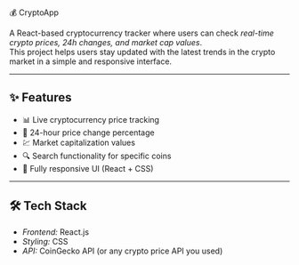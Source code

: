  💰 CryptoApp

A React-based cryptocurrency tracker where users can check *real-time crypto prices, 24h changes, and market cap values*.  
This project helps users stay updated with the latest trends in the crypto market in a simple and responsive interface.  

---

## ✨ Features
- 📊 Live cryptocurrency price tracking  
- 🔄 24-hour price change percentage  
- 💹 Market capitalization values  
- 🔍 Search functionality for specific coins  
- 📱 Fully responsive UI (React + CSS)  

---

## 🛠 Tech Stack
- *Frontend:* React.js  
- *Styling:* CSS  
- *API:* CoinGecko API (or any crypto price API you used)

